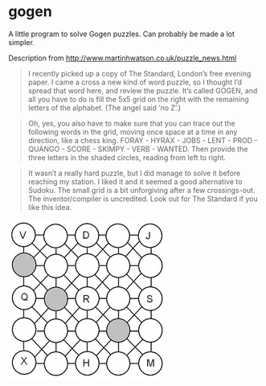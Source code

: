 gogen
=====

A little program to solve Gogen puzzles. Can probably be made a lot simpler.

Description from http://www.martinhwatson.co.uk/puzzle_news.html

> I recently picked up a copy of The Standard, London’s free evening paper. I came a cross a new kind of word puzzle, so I thought I’d spread that word here, and review the puzzle.  It’s called GOGEN, and all you have to do is fill the 5x5 grid on the right with the remaining letters of the alphabet.  (The angel said ‘no Z’.)

> Oh, yes, you also have to make sure that you can trace out the following words in the grid, moving once space at a time in any direction, like a chess king.  FORAY - HYRAX - JOBS - LENT - PROD - QUANGO - SCORE - SKIMPY - VERB - WANTED.  Then provide the three letters in the shaded circles, reading from left to right.

> It wasn’t a really hard puzzle, but I did manage to solve it before reaching my station. I liked it and it seemed a good alternative to Sudoku.  The small grid is a bit unforgiving after a few crossings-out.  The inventor/compiler is uncredited.  Look out for The Standard if you like this idea.

![Example board image](https://raw.githubusercontent.com/yotam/gogen/master/board_image.jpg)
